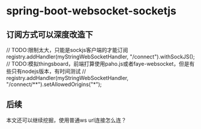 # spring-boot-websocket-socketjs

## 订阅方式可以深度改造下

// TODO:限制太大，只能是sockjs客户端的才能订阅
registry.addHandler(myStringWebSocketHandler, "/connect").withSockJS();
// TODO:模拟thingsboard，前端打算使用paho.js或者faye-websocket，但是有些只有nodejs版本，有时间测试
// registry.addHandler(myStringWebSocketHandler, "/connect/**").setAllowedOrigins("*");

## 后续

本文还可以继续挖掘，使用普通ws url连接怎么连？